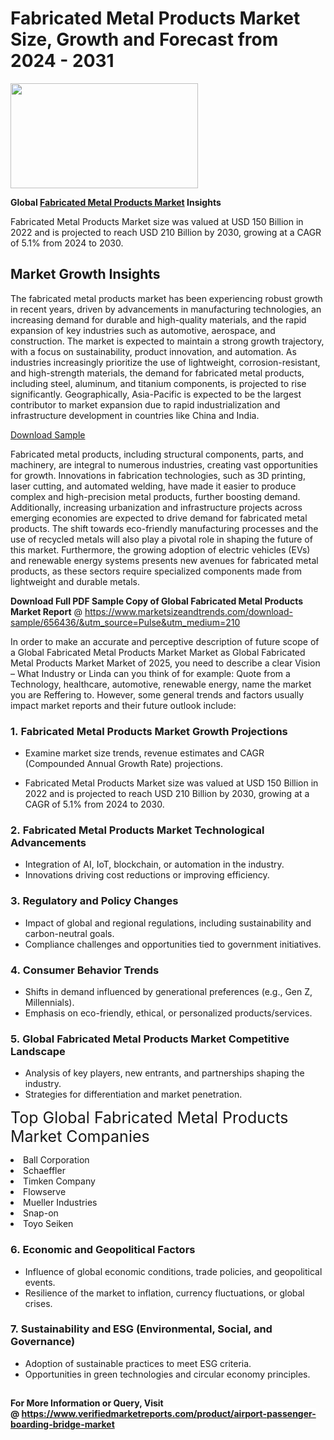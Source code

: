 <H1>Fabricated Metal Products Market Size, Growth and Forecast from 2024 - 2031</H1><img class="aligncenter size-medium wp-image-584254" src="https://thirdeyenews.in/wp-content/uploads/2024/09/Global-Market-Research-300x168.jpeg" alt="" width="300" height="168" /><p><strong>Global&nbsp;<a href="https://www.marketsizeandtrends.com/download-sample/656436/&amp;utm_source=Pulse&amp;utm_medium=210">Fabricated Metal Products Market</a> Insights</strong></p><p>Fabricated Metal Products Market size was valued at USD 150 Billion in 2022 and is projected to reach USD 210 Billion by 2030, growing at a CAGR of 5.1% from 2024 to 2030.</p><p><h2>Market Growth Insights</h2> <p>The fabricated metal products market has been experiencing robust growth in recent years, driven by advancements in manufacturing technologies, an increasing demand for durable and high-quality materials, and the rapid expansion of key industries such as automotive, aerospace, and construction. The market is expected to maintain a strong growth trajectory, with a focus on sustainability, product innovation, and automation. As industries increasingly prioritize the use of lightweight, corrosion-resistant, and high-strength materials, the demand for fabricated metal products, including steel, aluminum, and titanium components, is projected to rise significantly. Geographically, Asia-Pacific is expected to be the largest contributor to market expansion due to rapid industrialization and infrastructure development in countries like China and India.</p> <p><a href="#">Download Sample</a></p> <p>Fabricated metal products, including structural components, parts, and machinery, are integral to numerous industries, creating vast opportunities for growth. Innovations in fabrication technologies, such as 3D printing, laser cutting, and automated welding, have made it easier to produce complex and high-precision metal products, further boosting demand. Additionally, increasing urbanization and infrastructure projects across emerging economies are expected to drive demand for fabricated metal products. The shift towards eco-friendly manufacturing processes and the use of recycled metals will also play a pivotal role in shaping the future of this market. Furthermore, the growing adoption of electric vehicles (EVs) and renewable energy systems presents new avenues for fabricated metal products, as these sectors require specialized components made from lightweight and durable metals.</p> <p></p><p><span class=""><strong>Download Full PDF Sample Copy of Global Fabricated Metal Products Market Report</strong> @ <a href="https://www.marketsizeandtrends.com/download-sample/656436/&amp;utm_source=Pulse&amp;utm_medium=210" target="_blank">https://www.marketsizeandtrends.com/download-sample/656436/&amp;utm_source=Pulse&amp;utm_medium=210</a></span></p><p>In order to make an accurate and perceptive description of future scope of a Global&nbsp;Fabricated Metal Products Market Market as Global&nbsp;Fabricated Metal Products Market Market of 2025, you need to describe a clear Vision &ndash; What Industry or Linda can you think of for example: Quote from a Technology, healthcare, automotive, renewable energy, name the market you are Reffering to. However, some general trends and factors usually impact market reports and their future outlook include:</p><h3>1.&nbsp;<strong>Fabricated Metal Products Market Growth Projections</strong></h3><ul><li>Examine market size trends, revenue estimates and CAGR (Compounded Annual Growth Rate) projections.</li><li><p>Fabricated Metal Products Market size was valued at USD 150 Billion in 2022 and is projected to reach USD 210 Billion by 2030, growing at a CAGR of 5.1% from 2024 to 2030.</p></li></ul><h3>2.&nbsp;<strong>Fabricated Metal Products Market Technological Advancements</strong></h3><ul><li>Integration of AI, IoT, blockchain, or automation in the industry.</li><li>Innovations driving cost reductions or improving efficiency.</li></ul><h3>3.&nbsp;<strong>Regulatory and Policy Changes</strong></h3><ul><li>Impact of global and regional regulations, including sustainability and carbon-neutral goals.</li><li>Compliance challenges and opportunities tied to government initiatives.</li></ul><h3>4.&nbsp;<strong>Consumer Behavior Trends</strong></h3><ul><li>Shifts in demand influenced by generational preferences (e.g., Gen Z, Millennials).</li><li>Emphasis on eco-friendly, ethical, or personalized products/services.</li></ul><h3>5.&nbsp;<strong>Global Fabricated Metal Products Market Competitive Landscape</strong></h3><ul><li>Analysis of key players, new entrants, and partnerships shaping the industry.</li><li>Strategies for differentiation and market penetration.</li></ul><p data-pm-slice="1 1 []"><span style="color: inherit; font-family: inherit; font-size: 25px;">Top Global Fabricated Metal Products Market Companies</span></p><div class="" data-test-id=""><p><li>Ball Corporation</li><li> Schaeffler</li><li> Timken Company</li><li> Flowserve</li><li> Mueller Industries</li><li> Snap-on</li><li> Toyo Seiken</li></p></div><h3>6.&nbsp;<strong>Economic and Geopolitical Factors</strong></h3><ul><li>Influence of global economic conditions, trade policies, and geopolitical events.</li><li>Resilience of the market to inflation, currency fluctuations, or global crises.</li></ul><h3>7.&nbsp;<strong>Sustainability and ESG (Environmental, Social, and Governance)</strong></h3><ul><li>Adoption of sustainable practices to meet ESG criteria.</li><li>Opportunities in green technologies and circular economy principles.</li></ul><h2><strong style="font-size: 14px;">For More Information or Query, Visit @&nbsp;</strong><a style="background-color: #ffffff; font-size: 14px;" href="https://www.marketsizeandtrends.com/report/fabricated-metal-products-market/" target="_blank">https://www.verifiedmarketreports.com/product/airport-passenger-boarding-bridge-market</a></h2>
